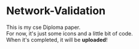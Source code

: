 # Network-Validation
This is my cse Diploma paper. <br> 
For now, it's just some icons and a little bit of code. <br> 
When it's completed, it will be **uploaded**!
